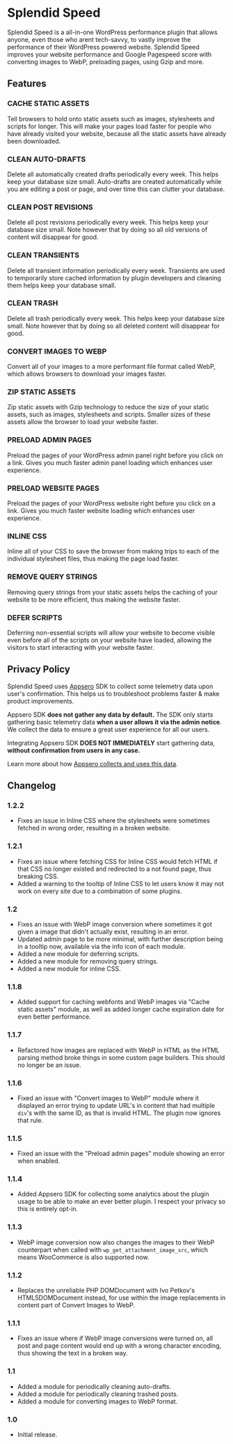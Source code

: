 # Splendid Speed

Splendid Speed is a all-in-one WordPress performance plugin that allows anyone, even those who arent tech-savvy, to vastly improve the performance of their WordPress powered website. Splendid Speed improves your website performance and Google Pagespeed score with converting images to WebP, preloading pages, using Gzip and more.

## Features

### CACHE STATIC ASSETS

Tell browsers to hold onto static assets such as images, stylesheets and scripts for longer. This will make your pages load faster for people who have already visited your website, because all the static assets have already been downloaded.

### CLEAN AUTO-DRAFTS

Delete all automatically created drafts periodically every week. This helps keep your database size small. Auto-drafts are created automatically while you are editing a post or page, and over time this can clutter your database.

### CLEAN POST REVISIONS

Delete all post revisions periodically every week. This helps keep your database size small. Note however that by doing so all old versions of content will disappear for good.

### CLEAN TRANSIENTS

Delete all transient information periodically every week. Transients are used to temporarily store cached information by plugin developers and cleaning them helps keep your database small.

### CLEAN TRASH

Delete all trash periodically every week. This helps keep your database size small. Note however that by doing so all deleted content will disappear for good.

### CONVERT IMAGES TO WEBP

Convert all of your images to a more performant file format called WebP, which allows browsers to download your images faster.

### ZIP STATIC ASSETS

Zip static assets with Gzip technology to reduce the size of your static assets, such as images, stylesheets and scripts. Smaller sizes of these assets allow the browser to load your website faster.

### PRELOAD ADMIN PAGES

Preload the pages of your WordPress admin panel right before you click on a link. Gives you much faster admin panel loading which enhances user experience.

### PRELOAD WEBSITE PAGES

Preload the pages of your WordPress website right before you click on a link. Gives you much faster website loading which enhances user experience.

### INLINE CSS

Inline all of your CSS to save the browser from making trips to each of the individual stylesheet files, thus making the page load faster.

### REMOVE QUERY STRINGS

Removing query strings from your static assets helps the caching of your website to be more efficient, thus making the website faster.

### DEFER SCRIPTS

Deferring non-essential scripts will allow your website to become visible even before all of the scripts on your website have loaded, allowing the visitors to start interacting with your website faster.

## Privacy Policy 
Splendid Speed uses [Appsero](https://appsero.com) SDK to collect some telemetry data upon user's confirmation. This helps us to troubleshoot problems faster & make product improvements.

Appsero SDK **does not gather any data by default.** The SDK only starts gathering basic telemetry data **when a user allows it via the admin notice**. We collect the data to ensure a great user experience for all our users. 

Integrating Appsero SDK **DOES NOT IMMEDIATELY** start gathering data, **without confirmation from users in any case.**

Learn more about how [Appsero collects and uses this data](https://appsero.com/privacy-policy/).

## Changelog

### 1.2.2
* Fixes an issue in Inline CSS where the stylesheets were sometimes fetched in wrong order, resulting in a broken website.

### 1.2.1
* Fixes an issue where fetching CSS for Inline CSS would fetch HTML if that CSS no longer existed and redirected to a not found page, thus breaking CSS.
* Added a warning to the tooltip of Inline CSS to let users know it may not work on every site due to a combination of some plugins.
 
### 1.2
* Fixes an issue with WebP image conversion where sometimes it got given a image that didn't actually exist, resulting in an error.
* Updated admin page to be more minimal, with further description being in a tooltip now, available via the info icon of each module.
* Added a new module for deferring scripts.
* Added a new module for removing query strings.
* Added a new module for inline CSS. 

### 1.1.8
* Added support for caching webfonts and WebP images via "Cache static assets" module, as well as added longer cache expiration date for even better performance.

### 1.1.7
* Refactored how images are replaced with WebP in HTML as the HTML parsing method broke things in some custom page builders. This should no longer be an issue.

### 1.1.6
* Fixed an issue with "Convert images to WebP" module where it displayed an error trying to update URL's in content that had multiple `div`'s with the same ID, as that is invalid HTML. The plugin now ignores that rule.

### 1.1.5
* Fixed an issue with the "Preload admin pages" module showing an error when enabled.

### 1.1.4
* Added Appsero SDK for collecting some analytics about the plugin usage to be able to make an ever better plugin. I respect your privacy so this is entirely opt-in.

### 1.1.3
* WebP image conversion now also changes the images to their WebP counterpart when called with `wp_get_attachment_image_src`, which means WooCommerce is also supported now.

### 1.1.2
* Replaces the unreliable PHP DOMDocument with Ivo Petkov's HTML5DOMDocument instead, for use within the image replacements in content part of Convert Images to WebP. 

### 1.1.1
* Fixes an issue where if WebP image conversions were turned on, all post and page content would end up with a wrong character encoding, thus showing the text in a broken way.

### 1.1
* Added a module for periodically cleaning auto-drafts.
* Added a module for periodically cleaning trashed posts.
* Added a module for converting images to WebP format.

### 1.0
* Initial release.